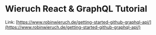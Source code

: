 # Wieruch React & GraphQL Tutorial

Link: [https://www.robinwieruch.de/getting-started-github-graphql-api/](https://www.robinwieruch.de/getting-started-github-graphql-api/)
